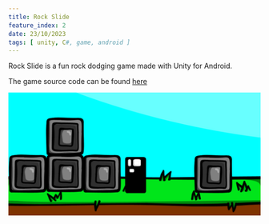 ```yaml
---
title: Rock Slide
feature_index: 2
date: 23/10/2023
tags: [ unity, C#, game, android ]
---
```


Rock Slide is a fun rock dodging game made with Unity for Android.

The game source code can be found [here](https://github.com/roquec/rock-slide)

![Rock Slide Image](thumbnail.webp)

